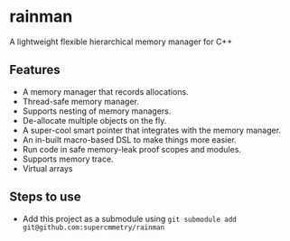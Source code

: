 # rainman
A lightweight flexible hierarchical memory manager for C++

## Features
- A memory manager that records allocations.
- Thread-safe memory manager.
- Supports nesting of memory managers.
- De-allocate multiple objects on the fly.
- A super-cool smart pointer that integrates with the memory manager.
- An in-built macro-based DSL to make things more easier.
- Run code in safe memory-leak proof scopes and modules.
- Supports memory trace.
- Virtual arrays


## Steps to use

- Add this project as a submodule using `git submodule add git@github.com:supercmmetry/rainman`

